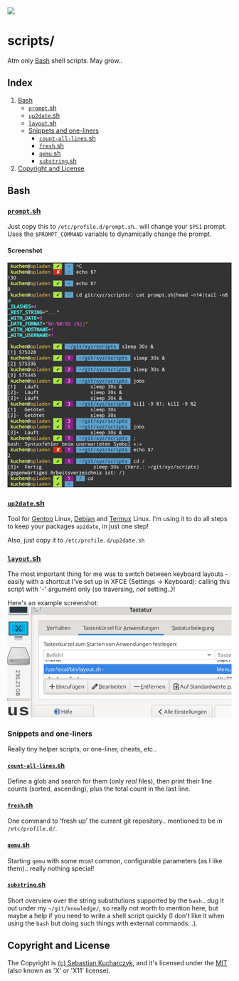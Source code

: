 <img src="https://kekse.biz/php/count.php?draw&override=github:scripts&fg=120,130,40&size=48&v=16" />

# scripts/
Atm only [Bash](#bash) shell scripts. May grow..

## Index
1. [Bash](#bash)
	* [`prompt`.sh](#promptsh)
	* [`up2date`.sh](#up2datesh)
    * [`layout`.sh](#layoutsh)
    * [Snippets and one-liners](#snippets-and-one-liners)
        * [`count-all-lines`.sh](#count-all-linessh)
        * [`fresh`.sh](#freshsh)
        * [`qemu`.sh](#qemush)
        * [`substring`.sh](#substringsh)
3. [Copyright and License](#copyright-and-license)

## Bash

### [`prompt`.sh](bash/prompt.sh)
Just copy this to `/etc/profile.d/prompt.sh`.. will change your `$PS1` prompt.
Uses the `$PROMPT_COMMAND` variable to dynamically change the prompt.

#### Screenshot
![$PS1](docs/prompt.sh.png)

### [`up2date`.sh](bash/up2date.sh)
Tool for [Gentoo](https://gentoo.org/) Linux, [Debian](https://debian.org/) and [Termux](https://termux.dev/) Linux.
I'm using it to do all steps to keep your packages `up2date`, in just one step!

Also, just copy it to `/etc/profile.d/up2date.sh`

### [`layout`.sh](bash/layout.sh)
The most important thing for me was to switch between keyboard layouts - easily with a shortcut I've set up in XFCE
(Settings -> Keyboard): calling this script with '-' argument only (so traversing, *not* setting..)!

Here's an example screenshot:
![layout.sh](docs/layout.sh.png)

### Snippets and one-liners
Really tiny helper scripts, or one-liner, cheats, etc..

#### [`count-all-lines`.sh](snippets/count-all-lines.sh)
Define a glob and search for them (only _real_ files), then print their line counts (sorted, ascending),
plus the total count in the last line.

#### [`fresh`.sh](snippets/fresh.sh)
One command to 'fresh up' the current git repository.. mentioned to be in `/etc/profile.d/`.

#### [`qemu`.sh](snippets/qemu.sh)
Starting `qemu` with some most common, configurable parameters (as I like them).. really nothing special!

#### [`substring`.sh](dunno/substring.sh)
Short overview over the string substitutions supported by the `bash`.. dug it out under my `~/git/knowledge/`,
so really not worth to mention here, but maybe a help if you need to write a shell script quickly (I don't
like it when using the `bash` but doing such things with external commands...).

## Copyright and License
The Copyright is [(c) Sebastian Kucharczyk](./COPYRIGHT.txt),
and it's licensed under the [MIT](./LICENSE.txt) (also known as 'X' or 'X11' license).

